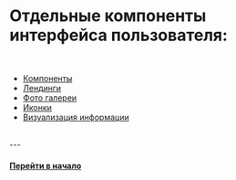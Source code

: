 # Отдельные компоненты интерфейса пользователя:

<br />

- [Компоненты](./components)
- [Лендинги](./landing)
- [Фото галереи](./galleries)
- [Иконки](./icons)
- [Визуализация информации](./visualization)

<br />
---
<br />


#### [Перейти в начало](https://github.com/tsvetkovpro/sources#web-dev)